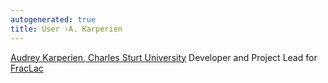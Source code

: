 ```yaml
---
autogenerated: true
title: User ›A. Karperien
---
```


[Audrey Karperien, Charles Sturt University](mailto:akarperien@postoffice.edu.au) Developer and Project Lead for [FracLac](/ij/plugins/fraclac/fraclac.html)
